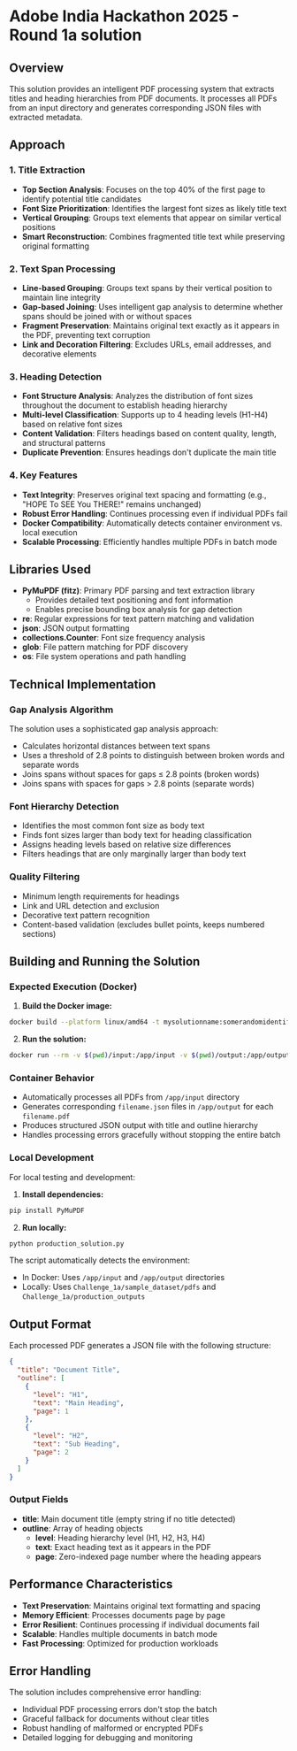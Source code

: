 # Adobe India Hackathon 2025 - Round 1a solution

## Overview

This solution provides an intelligent PDF processing system that extracts titles and heading hierarchies from PDF documents. It processes all PDFs from an input directory and generates corresponding JSON files with extracted metadata.

## Approach

### 1. Title Extraction

- **Top Section Analysis**: Focuses on the top 40% of the first page to identify potential title candidates
- **Font Size Prioritization**: Identifies the largest font sizes as likely title text
- **Vertical Grouping**: Groups text elements that appear on similar vertical positions
- **Smart Reconstruction**: Combines fragmented title text while preserving original formatting

### 2. Text Span Processing

- **Line-based Grouping**: Groups text spans by their vertical position to maintain line integrity
- **Gap-based Joining**: Uses intelligent gap analysis to determine whether spans should be joined with or without spaces
- **Fragment Preservation**: Maintains original text exactly as it appears in the PDF, preventing text corruption
- **Link and Decoration Filtering**: Excludes URLs, email addresses, and decorative elements

### 3. Heading Detection

- **Font Structure Analysis**: Analyzes the distribution of font sizes throughout the document to establish heading hierarchy
- **Multi-level Classification**: Supports up to 4 heading levels (H1-H4) based on relative font sizes
- **Content Validation**: Filters headings based on content quality, length, and structural patterns
- **Duplicate Prevention**: Ensures headings don't duplicate the main title

### 4. Key Features

- **Text Integrity**: Preserves original text spacing and formatting (e.g., "HOPE To SEE You THERE!" remains unchanged)
- **Robust Error Handling**: Continues processing even if individual PDFs fail
- **Docker Compatibility**: Automatically detects container environment vs. local execution
- **Scalable Processing**: Efficiently handles multiple PDFs in batch mode

## Libraries Used

- **PyMuPDF (fitz)**: Primary PDF parsing and text extraction library
  - Provides detailed text positioning and font information
  - Enables precise bounding box analysis for gap detection
- **re**: Regular expressions for text pattern matching and validation
- **json**: JSON output formatting
- **collections.Counter**: Font size frequency analysis
- **glob**: File pattern matching for PDF discovery
- **os**: File system operations and path handling

## Technical Implementation

### Gap Analysis Algorithm

The solution uses a sophisticated gap analysis approach:

- Calculates horizontal distances between text spans
- Uses a threshold of 2.8 points to distinguish between broken words and separate words
- Joins spans without spaces for gaps ≤ 2.8 points (broken words)
- Joins spans with spaces for gaps > 2.8 points (separate words)

### Font Hierarchy Detection

- Identifies the most common font size as body text
- Finds font sizes larger than body text for heading classification
- Assigns heading levels based on relative size differences
- Filters headings that are only marginally larger than body text

### Quality Filtering

- Minimum length requirements for headings
- Link and URL detection and exclusion
- Decorative text pattern recognition
- Content-based validation (excludes bullet points, keeps numbered sections)

## Building and Running the Solution

### Expected Execution (Docker)

1. **Build the Docker image:**

```bash
docker build --platform linux/amd64 -t mysolutionname:somerandomidentifier .
```

2. **Run the solution:**

```bash
docker run --rm -v $(pwd)/input:/app/input -v $(pwd)/output:/app/output --network none mysolutionname:somerandomidentifier
```

### Container Behavior

- Automatically processes all PDFs from `/app/input` directory
- Generates corresponding `filename.json` files in `/app/output` for each `filename.pdf`
- Produces structured JSON output with title and outline hierarchy
- Handles processing errors gracefully without stopping the entire batch

### Local Development

For local testing and development:

1. **Install dependencies:**

```bash
pip install PyMuPDF
```

2. **Run locally:**

```bash
python production_solution.py
```

The script automatically detects the environment:

- In Docker: Uses `/app/input` and `/app/output` directories
- Locally: Uses `Challenge_1a/sample_dataset/pdfs` and `Challenge_1a/production_outputs`

## Output Format

Each processed PDF generates a JSON file with the following structure:

```json
{
  "title": "Document Title",
  "outline": [
    {
      "level": "H1",
      "text": "Main Heading",
      "page": 1
    },
    {
      "level": "H2",
      "text": "Sub Heading",
      "page": 2
    }
  ]
}
```

### Output Fields

- **title**: Main document title (empty string if no title detected)
- **outline**: Array of heading objects
  - **level**: Heading hierarchy level (H1, H2, H3, H4)
  - **text**: Exact heading text as it appears in the PDF
  - **page**: Zero-indexed page number where the heading appears

## Performance Characteristics

- **Text Preservation**: Maintains original text formatting and spacing
- **Memory Efficient**: Processes documents page by page
- **Error Resilient**: Continues processing if individual documents fail
- **Scalable**: Handles multiple documents in batch mode
- **Fast Processing**: Optimized for production workloads

## Error Handling

The solution includes comprehensive error handling:

- Individual PDF processing errors don't stop the batch
- Graceful fallback for documents without clear titles
- Robust handling of malformed or encrypted PDFs
- Detailed logging for debugging and monitoring
